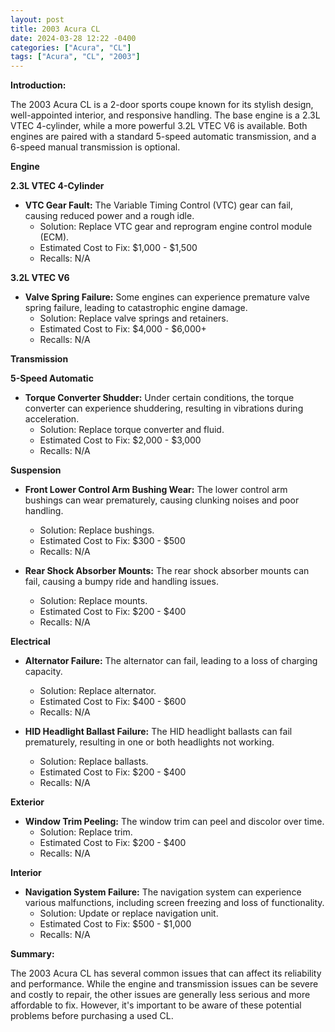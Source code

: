 ```yaml
---
layout: post
title: 2003 Acura CL
date: 2024-03-28 12:22 -0400
categories: ["Acura", "CL"]
tags: ["Acura", "CL", "2003"]
---
```

**Introduction:**

The 2003 Acura CL is a 2-door sports coupe known for its stylish design, well-appointed interior, and responsive handling. The base engine is a 2.3L VTEC 4-cylinder, while a more powerful 3.2L VTEC V6 is available. Both engines are paired with a standard 5-speed automatic transmission, and a 6-speed manual transmission is optional.

**Engine**

**2.3L VTEC 4-Cylinder**

* **VTC Gear Fault:** The Variable Timing Control (VTC) gear can fail, causing reduced power and a rough idle.
  * Solution: Replace VTC gear and reprogram engine control module (ECM).
  * Estimated Cost to Fix: $1,000 - $1,500
  * Recalls: N/A

**3.2L VTEC V6**

* **Valve Spring Failure:** Some engines can experience premature valve spring failure, leading to catastrophic engine damage.
  * Solution: Replace valve springs and retainers.
  * Estimated Cost to Fix: $4,000 - $6,000+
  * Recalls: N/A

**Transmission**

**5-Speed Automatic**

* **Torque Converter Shudder:** Under certain conditions, the torque converter can experience shuddering, resulting in vibrations during acceleration.
  * Solution: Replace torque converter and fluid.
  * Estimated Cost to Fix: $2,000 - $3,000
  * Recalls: N/A

**Suspension**

* **Front Lower Control Arm Bushing Wear:** The lower control arm bushings can wear prematurely, causing clunking noises and poor handling.
  * Solution: Replace bushings.
  * Estimated Cost to Fix: $300 - $500
  * Recalls: N/A

* **Rear Shock Absorber Mounts:** The rear shock absorber mounts can fail, causing a bumpy ride and handling issues.
  * Solution: Replace mounts.
  * Estimated Cost to Fix: $200 - $400
  * Recalls: N/A

**Electrical**

* **Alternator Failure:** The alternator can fail, leading to a loss of charging capacity.
  * Solution: Replace alternator.
  * Estimated Cost to Fix: $400 - $600
  * Recalls: N/A

* **HID Headlight Ballast Failure:** The HID headlight ballasts can fail prematurely, resulting in one or both headlights not working.
  * Solution: Replace ballasts.
  * Estimated Cost to Fix: $200 - $400
  * Recalls: N/A

**Exterior**

* **Window Trim Peeling:** The window trim can peel and discolor over time.
  * Solution: Replace trim.
  * Estimated Cost to Fix: $200 - $400
  * Recalls: N/A

**Interior**

* **Navigation System Failure:** The navigation system can experience various malfunctions, including screen freezing and loss of functionality.
  * Solution: Update or replace navigation unit.
  * Estimated Cost to Fix: $500 - $1,000
  * Recalls: N/A

**Summary:**

The 2003 Acura CL has several common issues that can affect its reliability and performance. While the engine and transmission issues can be severe and costly to repair, the other issues are generally less serious and more affordable to fix. However, it's important to be aware of these potential problems before purchasing a used CL.
